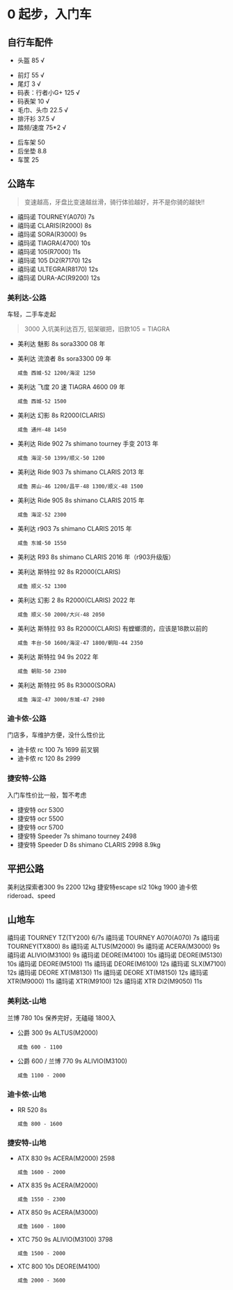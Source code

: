 # 0 起步，入门车

## 自行车配件

- 头盔 85 √
<!-- - 手机支架 10  √ -->
- 前灯 55 √
- 尾灯 3 √
- 码表：行者小G+ 125 √
- 码表架 10 √
- 毛巾、头巾 22.5 √
- 排汗衫 37.5 √
- 踏频/速度 75*2 √
<!-- - 心率带 85 -->
- 后车架 50
- 后坐垫 8.8
- 车筐 25

## 公路车

> 变速越高，牙盘比变速越丝滑，骑行体验越好，并不是你骑的越快!!

- 禧玛诺 TOURNEY(A070) 7s
- 禧玛诺 CLARIS(R2000) 8s
- 禧玛诺 SORA(R3000) 9s
- 禧玛诺 TIAGRA(4700) 10s
- 禧玛诺 105(R7000) 11s
- 禧玛诺 105 Di2(R7170) 12s
- 禧玛诺 ULTEGRA(R8170) 12s
- 禧玛诺 DURA-AC(R9200) 12s

### 美利达-公路

车轻，二手车走起

> 3000 入坑美利达百万, 铝架碳把，旧款105 = TIAGRA

- 美利达 魅影 8s sora3300 08 年
- 美利达 流浪者 8s sora3300 09 年

      咸鱼 西城-52 1200/海淀 1250

- 美利达 飞度 20 速 TIAGRA 4600 09 年

      咸鱼 西城-52 1500

- 美利达 幻影 8s R2000(CLARIS)

      咸鱼 通州-48 1450

- 美利达 Ride 902 7s shimano tourney 手变 2013 年

      咸鱼 海淀-50 1399/顺义-50 1200

- 美利达 Ride 903 7s shimano CLARIS 2013 年

      咸鱼 房山-46 1200/昌平-48 1300/顺义-48 1500

- 美利达 Ride 905 8s shimano CLARIS 2015 年

      咸鱼 海淀-52 2300

- 美利达 r903 7s shimano CLARIS 2015 年

      咸鱼 东城-50 1550

- 美利达 R93 8s shimano CLARIS 2016 年（r903升级版）
- 美利达 斯特拉 92 8s R2000(CLARIS)

      咸鱼 顺义-52 1300

- 美利达 幻影 2 8s R2000(CLARIS) 2022 年

      咸鱼 顺义-50 2000/大兴-48 2050

- 美利达 斯特拉 93 8s R2000(CLARIS) 有螳螂须的，应该是18款以前的

      咸鱼 丰台-50 1600/海淀-47 1800/朝阳-44 2350

- 美利达 斯特拉 94 9s 2022 年

      咸鱼 朝阳-50 2380

- 美利达 斯特拉 95 8s R3000(SORA)

      咸鱼 海淀-47 3000/东城-47 2980

### 迪卡侬-公路

门店多，车维护方便，没什么性价比

- 迪卡侬 rc 100 7s 1699 前叉钢
- 迪卡侬 rc 120 8s 2999

### 捷安特-公路

入门车性价比一般，暂不考虑

- 捷安特 ocr 5300
- 捷安特 ocr 5500
- 捷安特 ocr 5700
- 捷安特 Speeder 7s shimano tourney 2498
- 捷安特 Speeder D 8s shimano CLARIS 2998 8.9kg

## 平把公路

美利达探索者300 9s 2200 12kg
捷安特escape sl2 10kg 1900
迪卡侬rideroad、speed

## 山地车

禧玛诺 TOURNEY TZ(TY200) 6/7s
禧玛诺 TOURNEY A070(A070) 7s
禧玛诺 TOURNEY(TX800) 8s
禧玛诺 ALTUS(M2000) 9s
禧玛诺 ACERA(M3000) 9s
禧玛诺 ALIVIO(M3100) 9s
禧玛诺 DEORE(M4100) 10s
禧玛诺 DEORE(M5130) 10s
禧玛诺 DEORE(M5100) 11s
禧玛诺 DEORE(M6100) 12s
禧玛诺 SLX(M7100) 12s
禧玛诺 DEORE XT(M8130) 11s
禧玛诺 DEORE XT(M8150) 12s
禧玛诺 XTR(M9000) 11s
禧玛诺 XTR(M9100) 12s
禧玛诺 XTR Di2(M9050) 11s

### 美利达-山地

兰博 780 10s 保养完好，无磕碰 1800入

- 公爵 300 9s ALTUS(M2000)

      咸鱼 600 - 1100

- 公爵 600 / 兰博 770 9s ALIVIO(M3100)

      咸鱼 1100 - 2000

### 迪卡侬-山地

- RR 520 8s

      咸鱼 800 - 1600

### 捷安特-山地

- ATX 830 9s ACERA(M2000) 2598

      咸鱼 1600 - 2000

- ATX 835 9s ACERA(M2000)

      咸鱼 1550 - 2300

- ATX 850 9s ACERA(M3000)

      咸鱼 1600 - 1800

- XTC 750 9s ALIVIO(M3100) 3798

      咸鱼 1500 - 2000

- XTC 800 10s DEORE(M4100)

      咸鱼 2000 - 3600

